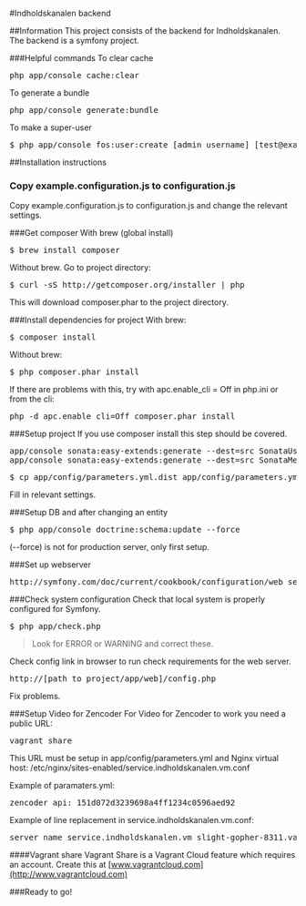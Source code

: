 #Indholdskanalen backend

##Information
This project consists of the backend for Indholdskanalen. The backend is a symfony project.

###Helpful commands
To clear cache
<pre>
php app/console cache:clear
</pre>

To generate a bundle
<pre>
php app/console generate:bundle
</pre>

To make a super-user
<pre>
$ php app/console fos:user:create [admin_username] [test@example.com] [p@ssword] --super-admin
</pre>


##Installation instructions

### Copy example.configuration.js to configuration.js
Copy example.configuration.js to configuration.js and change the relevant settings.

###Get composer
With brew (global install)
<pre>
$ brew install composer
</pre>

Without brew. Go to project directory:

<pre>
$ curl -sS http://getcomposer.org/installer | php
</pre>

This will download composer.phar to the project directory.

###Install dependencies for project
With brew:
<pre>
$ composer install
</pre>

Without brew:
<pre>
$ php composer.phar install
</pre>

If there are problems with this, try with apc.enable_cli = Off in php.ini or from the cli:
<pre>
php -d apc.enable_cli=Off composer.phar install
</pre>

###Setup project
If you use composer install this step should be covered.

<pre>
app/console sonata:easy-extends:generate --dest=src SonataUserBundle
app/console sonata:easy-extends:generate --dest=src SonataMediaBundle
</pre>

<pre>
$ cp app/config/parameters.yml.dist app/config/parameters.yml
</pre>

Fill in relevant settings.

###Setup DB and after changing an entity
<pre>
$ php app/console doctrine:schema:update --force
</pre>
(--force) is not for production server, only first setup.

###Set up webserver
<pre>
http://symfony.com/doc/current/cookbook/configuration/web_server_configuration.html
</pre>

###Check system configuration
Check that local system is properly configured for Symfony.

<pre>
$ php app/check.php
</pre>

> Look for ERROR or WARNING and correct these.

Check config link in browser to run check requirements for the web server.

<pre>
http://[path_to_project/app/web]/config.php
</pre>

Fix problems.

###Setup Video for Zencoder
For Video for Zencoder to work you need a public URL:
<pre>
vagrant share
</pre>
This URL must be setup in app/config/parameters.yml and Nginx virtual host: /etc/nginx/sites-enabled/service.indholdskanalen.vm.conf

Example of paramaters.yml:
<pre>
zencoder_api: 151d072d3239698a4ff1234c0596aed92
</pre>

Example of line replacement in service.indholdskanalen.vm.conf:
<pre>
server_name service.indholdskanalen.vm slight-gopher-8311.vagrantshare.com;
</pre>

####Vagrant share
Vagrant Share is a Vagrant Cloud feature which requires an account. Create this at [www.vagrantcloud.com](http://www.vagrantcloud.com)

###Ready to go!
